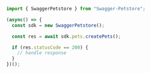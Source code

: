 <!-- Start SDK Example Usage -->


```typescript
import { SwaggerPetstore } from "Swagger-Petstore";

(async() => {
  const sdk = new SwaggerPetstore();

  const res = await sdk.pets.createPets();

  if (res.statusCode == 200) {
    // handle response
  }
})();
```
<!-- End SDK Example Usage -->